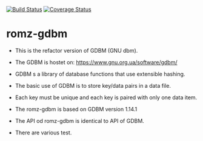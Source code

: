 [![Build Status](https://travis-ci.org/romz-pl/romz-gdbm.svg?branch=master)](https://travis-ci.org/romz-pl/romz-gdbm)
[![Coverage Status](https://codecov.io/gh/romz-pl/romz-gdbm/badge.svg?branch=master)](https://codecov.io/gh/romz-pl/romz-gdbm?branch=master)

romz-gdbm
=========

* This is the refactor version of GDBM (GNU dbm).

* The GDBM is hostet on: https://www.gnu.org.ua/software/gdbm/

* GDBM s a library of database functions that use extensible hashing.

* The basic use of GDBM is to store key/data pairs in a data file. 

* Each key must be unique and each key is paired with only one data item.

* The romz-gdbm is based on GDBM version 1.14.1

* The API od romz-gdbm is identical to API of GDBM.
 
* There are various test.